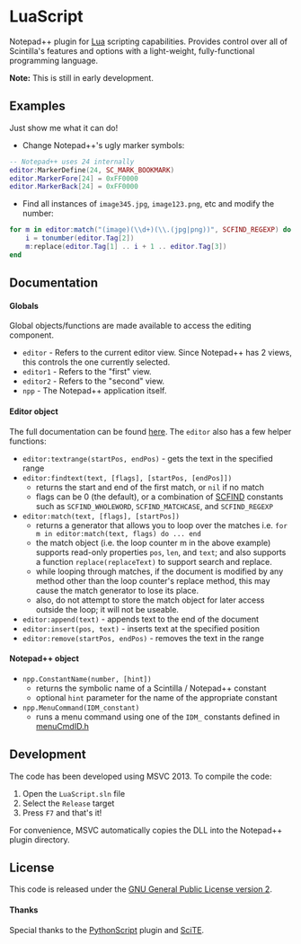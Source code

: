 # LuaScript
Notepad++ plugin for [Lua](http://www.lua.org/) scripting capabilities. Provides control over all of Scintilla's features and options with a light-weight, fully-functional programming language.

**Note:** This is still in early development.

## Examples
Just show me what it can do!

- Change Notepad++'s ugly marker symbols:
```lua
-- Notepad++ uses 24 internally
editor:MarkerDefine(24, SC_MARK_BOOKMARK)
editor.MarkerFore[24] = 0xFF0000
editor.MarkerBack[24] = 0xFF0000
```

- Find all instances of `image345.jpg`, `image123.png`, etc and modify the number:
```lua
for m in editor:match("(image)(\\d+)(\\.(jpg|png))", SCFIND_REGEXP) do
    i = tonumber(editor.Tag[2])
    m:replace(editor.Tag[1] .. i + 1 .. editor.Tag[3])
end
```

## Documentation
#### Globals
Global objects/functions are made available to access the editing component.
 - `editor` - Refers to the current editor view. Since Notepad++ has 2 views, this controls the one currently selected.
  - `editor1` - Refers to the "first" view.
  - `editor2` - Refers to the "second" view.
 - `npp` - The Notepad++ application itself.

#### Editor object
The full documentation can be found [here](/doc/doc.md). The `editor` also has a few helper functions:
- `editor:textrange(startPos, endPos)` - gets the text in the specified range
- `editor:findtext(text, [flags], [startPos, [endPos]])`
    - returns the start and end of the first match, or `nil` if no match
    - flags can be 0 (the default), or a combination of [SCFIND](http://www.scintilla.org/ScintillaDoc.html#searchFlags) constants such as `SCFIND_WHOLEWORD`, `SCFIND_MATCHCASE`, and `SCFIND_REGEXP`
- `editor:match(text, [flags], [startPos])`
    - returns a generator that allows you to loop over the matches i.e. `for m in editor:match(text, flags) do ... end`
    - the match object (i.e. the loop counter m in the above example) supports read-only properties `pos`, `len`, and `text`; and also supports a function `replace(replaceText)` to support search and replace.
    - while looping through matches, if the document is modified by any method other than the loop counter's replace method, this may cause the match generator to lose its place.
    - also, do not attempt to store the match object for later access outside the loop; it will not be useable.
- `editor:append(text)` - appends text to the end of the document
- `editor:insert(pos, text)` - inserts text at the specified position
- `editor:remove(startPos, endPos)` - removes the text in the range

#### Notepad++ object
- `npp.ConstantName(number, [hint])`
    - returns the symbolic name of a Scintilla / Notepad++ constant
    - optional `hint` parameter for the name of the appropriate constant
- `npp.MenuCommand(IDM_constant)`
    - runs a menu command using one of the `IDM_` constants defined in [menuCmdID.h](/Npp/menuCmdID.h)

## Development
The code has been developed using MSVC 2013. To compile the code:

1. Open the `LuaScript.sln` file
2. Select the `Release` target
3. Press `F7` and that's it!

For convenience, MSVC automatically copies the DLL into the Notepad++ plugin directory. 

## License
This code is released under the [GNU General Public License version 2](http://www.gnu.org/licenses/gpl-2.0.txt).

#### Thanks
Special thanks to the [PythonScript](https://github.com/bruderstein/PythonScript) plugin and [SciTE](http://www.scintilla.org/SciTE.html).
